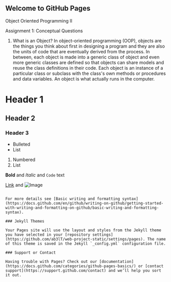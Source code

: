 ## Welcome to GitHub Pages
Object Oriented Programming II 


Assignment 1: Conceptual Questions

1.	What is an Object?
In object-oriented programming (OOP), objects are the things you think about first in designing a program and they are also the units of code that are eventually derived from the process. In between, each object is made into a generic class of object and even more generic classes are defined so that objects can share models and reuse the class definitions in their code. Each object is an instance of a particular class or subclass with the class's own methods or procedures and data variables. An object is what actually runs in the computer.
# Header 1
## Header 2
### Header 3

- Bulleted
- List

1. Numbered
2. List

**Bold** and _Italic_ and `Code` text

[Link](url) and ![Image](src)
```

For more details see [Basic writing and formatting syntax](https://docs.github.com/en/github/writing-on-github/getting-started-with-writing-and-formatting-on-github/basic-writing-and-formatting-syntax).

### Jekyll Themes

Your Pages site will use the layout and styles from the Jekyll theme you have selected in your [repository settings](https://github.com/ab3lT/web-project-static/settings/pages). The name of this theme is saved in the Jekyll `_config.yml` configuration file.

### Support or Contact

Having trouble with Pages? Check out our [documentation](https://docs.github.com/categories/github-pages-basics/) or [contact support](https://support.github.com/contact) and we’ll help you sort it out.
